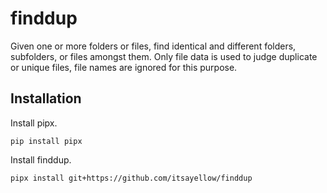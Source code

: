 # finddup

Given one or more folders or files, find identical and different folders,
subfolders, or files amongst them.  Only file data is used to judge duplicate
or unique files, file names are ignored for this purpose.

## Installation

Install pipx.

```
pip install pipx
```

Install finddup.

```
pipx install git+https://github.com/itsayellow/finddup
```
